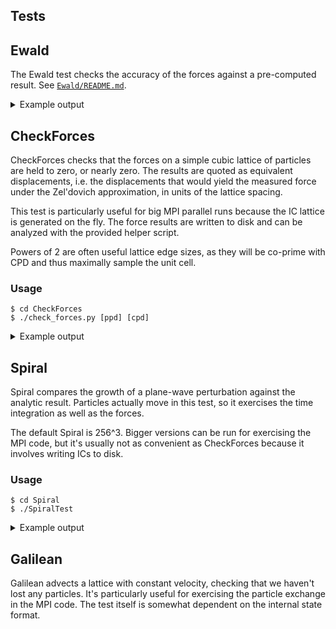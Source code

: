 ## Tests

## Ewald
The Ewald test checks the accuracy of the forces against a pre-computed result. See [`Ewald/README.md`](Ewald/README.md).

<details>
<summary>Example output</summary>

```console
nid001044:~/abacus/Tests/Ewald$ ./run_ewald.py 
Beginning run at 2024-05-23 08:05:58, running for at most 230.0 minutes.

Using parameter file abacus.par and working directory /pscratch/sd/l/lgarriso/Ewald.
Copying derivatives from "/pscratch/sd/l/lgarriso/Derivatives" to "/dev/shm/lgarriso/Derivatives"
Ingesting IC from /pscratch/sd/l/lgarriso//Ewald/ic ... Skipping convolution
Beginning abacus steps:
Running singlestep for step 0
        Finished state 0. a = 1.0000, dlna = 0, rms velocity = 0
Performing convolution for step 1
         Finished convolution for state 1
Running singlestep for step 1
        Finished state 1. a = 1.0000, dlna = 0, rms velocity = 0
Final redshift of 0 reached; terminating normally after 0.01 hours.
Reached maxsteps limit at Thu May 23 08:06:19 2024; exiting job w/o requeue after 0.01 hours.

    (New) Ewald Test
    ================
    
    Fractional error
    ----------------
              Max: 2.2759e-03
              99%: 1.3711e-04
           Median: 1.0078e-05
              Min: 5.8454e-08
    Min (nonzero): 5.8454e-08
    

    Configuration
    -------------
      CPD: 11
    Order: 8
      ppc: 49.2
    dtype: float32
    
Plotting to ewald_storeforces.png ...
Plotting to ewald_storeforces.large.png ...
```
</details>


## CheckForces
CheckForces checks that the forces on a simple cubic lattice of particles are held to zero, or nearly zero.  The results are quoted as equivalent displacements, i.e. the displacements that would yield the measured force under the Zel'dovich approximation, in units of the lattice spacing.

This test is particularly useful for big MPI parallel runs because the IC lattice is generated on the fly. The force results are written to disk and can be analyzed with the provided helper script.

Powers of 2 are often useful lattice edge sizes, as they will be co-prime with CPD and thus maximally sample the unit cell.

### Usage
```console
$ cd CheckForces
$ ./check_forces.py [ppd] [cpd]
```

<details>
<summary>Example output</summary>

```console
nid001044:~/abacus/Tests/CheckForces$ ./check_forces.py 256 65
Running CheckForces with PPD 256, CPD 65
Reusing existing ICs
Beginning run at 2024-05-23 08:26:22, running for at most 230.0 minutes.

Using parameter file abacus.par and working directory /pscratch/sd/l/lgarriso/CheckForces.
Beginning abacus steps:
Running singlestep for step 0
        Finished state 0. a = 0.0100, dlna = 0, rms velocity = 0
Performing convolution for step 1
         Finished convolution for state 1
Running singlestep for step 1
        Finished state 1. a = 0.0100, dlna = 0, rms velocity = 0
Final redshift of 99 reached; terminating normally after 0.01 hours.
Reached maxsteps limit at Thu May 23 08:26:43 2024; exiting job w/o requeue after 0.01 hours.
Read acc time: 0.10 seconds (2.78e+03 MB/s)
Compute stats time: 0.91 seconds (18.4 Mpart/s)
Force statistics (equivalent ZA displacement in units of interparticle spacing):
Max: 2.6115e-05
Min: 9.90571e-10
Min (nonzero): 9.90571e-10
Mean: 1.42297e-06
RMS: 2.33235e-06
Plotting to checkforces_storeforces_absolute.png
```
</details>

## Spiral
Spiral compares the growth of a plane-wave perturbation against the analytic result. Particles actually move in this test, so it exercises the time integration as well as the forces.

The default Spiral is 256^3. Bigger versions can be run for exercising the MPI code, but it's usually not as convenient as CheckForces because it involves writing ICs to disk.

### Usage
```console
$ cd Spiral
$ ./SpiralTest
```

<details>
<summary>Example output</summary>

```console
./nid001044:~/abacus/Tests/Spiral$ ./SpiralTest.py 
   N1D: 256
     N: 16777216
  kvec:  1.000000e+00   0.000000e+00   0.000000e+00
 phase:  3.141593e+00   0.000000e+00   0.000000e+00
 Ainit:  9.000000e-02
Across:  1.000000e-01
fsmooth:  3.000000e-01
Beginning run at 2024-05-23 08:12:45, running for at most 230.0 minutes.

Using parameter file abacus.par and working directory /pscratch/sd/l/lgarriso/spiral.
Ingesting IC from /pscratch/sd/l/lgarriso//spiral/ic ... Skipping convolution
Beginning abacus steps:
Running singlestep for step 0
        Finished state 0. a = 0.0900, dlna = 0, rms velocity = 0
Performing convolution for step 1
         Finished convolution for state 1
Running singlestep for step 1
        Finished state 1. a = 0.0922, dlna = 0.025, rms velocity = 0.0245
Performing convolution for step 2
         Finished convolution for state 2
Running singlestep for step 2
        Finished state 2. a = 0.0932, dlna = 0.0108, rms velocity = 0.0253
Performing convolution for step 3
         Finished convolution for state 3
Running singlestep for step 3
        Finished state 3. a = 0.0943, dlna = 0.0108, rms velocity = 0.0256
Performing convolution for step 4
         Finished convolution for state 4
Running singlestep for step 4
        Finished state 4. a = 0.0953, dlna = 0.0108, rms velocity = 0.026
Performing convolution for step 5
         Finished convolution for state 5
Running singlestep for step 5
        Finished state 5. a = 0.0963, dlna = 0.0108, rms velocity = 0.0263
Performing convolution for step 6
         Finished convolution for state 6
Running singlestep for step 6
        Finished state 6. a = 0.0974, dlna = 0.0108, rms velocity = 0.0267
Performing convolution for step 7
         Finished convolution for state 7
Running singlestep for step 7
        Finished state 7. a = 0.0984, dlna = 0.0108, rms velocity = 0.0271
Performing convolution for step 8
         Finished convolution for state 8
Running singlestep for step 8
        Finished state 8. a = 0.0995, dlna = 0.0109, rms velocity = 0.0275
Performing convolution for step 9
         Finished convolution for state 9
Running singlestep for step 9
        Finished state 9. a = 0.1006, dlna = 0.0109, rms velocity = 0.0279
Performing convolution for step 10
         Finished convolution for state 10
Running singlestep for step 10
        Finished state 10. a = 0.1017, dlna = 0.0109, rms velocity = 0.0283
Performing convolution for step 11
         Finished convolution for state 11
Running singlestep for step 11
        Finished state 11. a = 0.1028, dlna = 0.0109, rms velocity = 0.0287
Performing convolution for step 12
         Finished convolution for state 12
Running singlestep for step 12
        Finished state 12. a = 0.1038, dlna = 0.0101, rms velocity = 0.0291
Performing convolution for step 13
         Finished convolution for state 13
Running singlestep for step 13
        Finished state 13. a = 0.1045, dlna = 0.00684, rms velocity = 0.0295
Performing convolution for step 14
         Finished convolution for state 14
Running singlestep for step 14
        Finished state 14. a = 0.1051, dlna = 0.006, rms velocity = 0.0298
Performing convolution for step 15
         Finished convolution for state 15
Running singlestep for step 15
        Finished state 15. a = 0.1058, dlna = 0.00627, rms velocity = 0.03
Performing convolution for step 16
         Finished convolution for state 16
Running singlestep for step 16
        Finished state 16. a = 0.1065, dlna = 0.00677, rms velocity = 0.0302
Performing convolution for step 17
         Finished convolution for state 17
Running singlestep for step 17
        Finished state 17. a = 0.1073, dlna = 0.00718, rms velocity = 0.0305
Performing convolution for step 18
         Finished convolution for state 18
Running singlestep for step 18
        Finished state 18. a = 0.1080, dlna = 0.00711, rms velocity = 0.0308
Performing convolution for step 19
         Finished convolution for state 19
Running singlestep for step 19
        Finished state 19. a = 0.1089, dlna = 0.00772, rms velocity = 0.031
Performing convolution for step 20
         Finished convolution for state 20
Running singlestep for step 20
        Finished state 20. a = 0.1097, dlna = 0.00766, rms velocity = 0.0313
Performing convolution for step 21
         Finished convolution for state 21
Running singlestep for step 21
        Finished state 21. a = 0.1100, dlna = 0.00277, rms velocity = 0.0316
Performing convolution for step 22
         Finished convolution for state 22
Running singlestep for step 22
        Finished state 22. a = 0.1100, dlna = 0, rms velocity = 0.0317
Final redshift of 8.09091 reached; terminating normally after 0.13 hours.
(16777216, 6)
(8192, 2)
Vx: rms 0.095616, max 0.135475
Vy: rms 3.862041e-09, max 1.438581e-07
Vz: rms 3.872732e-09, max 1.458242e-07
Ratio of max velocity (analytic/computed): 0.999320
All particles present with no duplicates.
```
</details>

## Galilean
Galilean advects a lattice with constant velocity, checking that we haven't lost any particles. It's particularly useful for exercising the particle exchange in the MPI code. The test itself is somewhat dependent on the internal state format.
